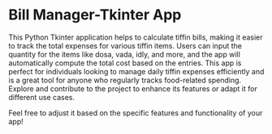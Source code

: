 # Bill Manager-Tkinter App
This Python Tkinter application helps to calculate tiffin bills, making it easier to track the total expenses for various tiffin items. Users can input the quantity for the items like dosa, vada, idly, and more, and the app will automatically compute the total cost based on the entries.
This app is perfect for individuals looking to manage daily tiffin expenses efficiently and is a great tool for anyone who regularly tracks food-related spending. Explore and contribute to the project to enhance its features or adapt it for different use cases.

Feel free to adjust it based on the specific features and functionality of your app!
